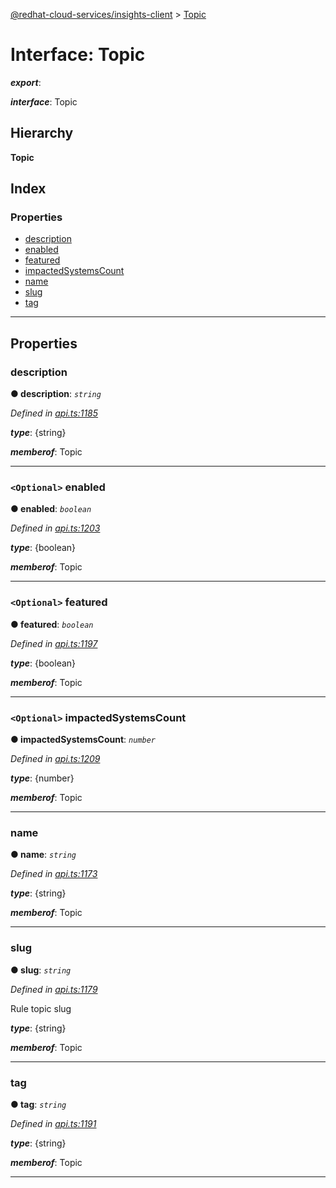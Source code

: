 [@redhat-cloud-services/insights-client](../README.md) > [Topic](../interfaces/topic.md)

# Interface: Topic

*__export__*: 

*__interface__*: Topic

## Hierarchy

**Topic**

## Index

### Properties

* [description](topic.md#description)
* [enabled](topic.md#enabled)
* [featured](topic.md#featured)
* [impactedSystemsCount](topic.md#impactedsystemscount)
* [name](topic.md#name)
* [slug](topic.md#slug)
* [tag](topic.md#tag)

---

## Properties

<a id="description"></a>

###  description

**● description**: *`string`*

*Defined in [api.ts:1185](https://github.com/RedHatInsights/javascript-clients/blob/master/packages/insights/api.ts#L1185)*

*__type__*: {string}

*__memberof__*: Topic

___
<a id="enabled"></a>

### `<Optional>` enabled

**● enabled**: *`boolean`*

*Defined in [api.ts:1203](https://github.com/RedHatInsights/javascript-clients/blob/master/packages/insights/api.ts#L1203)*

*__type__*: {boolean}

*__memberof__*: Topic

___
<a id="featured"></a>

### `<Optional>` featured

**● featured**: *`boolean`*

*Defined in [api.ts:1197](https://github.com/RedHatInsights/javascript-clients/blob/master/packages/insights/api.ts#L1197)*

*__type__*: {boolean}

*__memberof__*: Topic

___
<a id="impactedsystemscount"></a>

### `<Optional>` impactedSystemsCount

**● impactedSystemsCount**: *`number`*

*Defined in [api.ts:1209](https://github.com/RedHatInsights/javascript-clients/blob/master/packages/insights/api.ts#L1209)*

*__type__*: {number}

*__memberof__*: Topic

___
<a id="name"></a>

###  name

**● name**: *`string`*

*Defined in [api.ts:1173](https://github.com/RedHatInsights/javascript-clients/blob/master/packages/insights/api.ts#L1173)*

*__type__*: {string}

*__memberof__*: Topic

___
<a id="slug"></a>

###  slug

**● slug**: *`string`*

*Defined in [api.ts:1179](https://github.com/RedHatInsights/javascript-clients/blob/master/packages/insights/api.ts#L1179)*

Rule topic slug

*__type__*: {string}

*__memberof__*: Topic

___
<a id="tag"></a>

###  tag

**● tag**: *`string`*

*Defined in [api.ts:1191](https://github.com/RedHatInsights/javascript-clients/blob/master/packages/insights/api.ts#L1191)*

*__type__*: {string}

*__memberof__*: Topic

___

